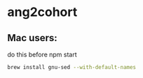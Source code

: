 # ang2cohort


## Mac users: 
do this before npm start

```bash
brew install gnu-sed --with-default-names
```
